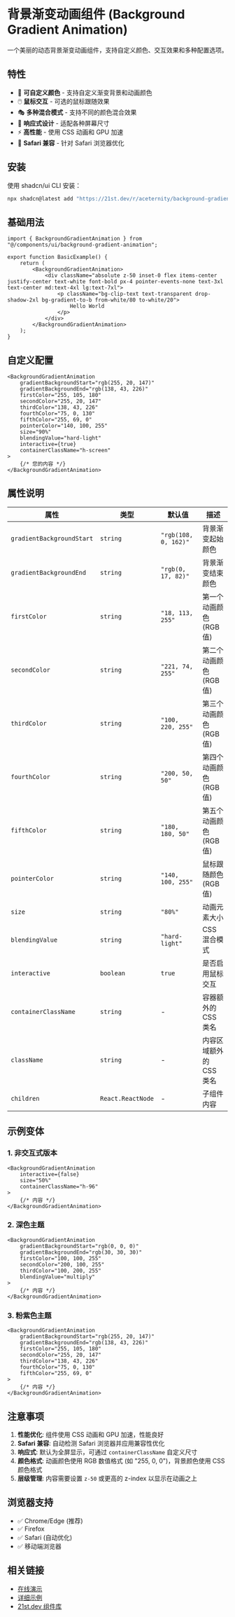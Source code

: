 # 背景渐变动画组件 (Background Gradient Animation)

一个美丽的动态背景渐变动画组件，支持自定义颜色、交互效果和多种配置选项。

## 特性

- 🎨 **可自定义颜色** - 支持自定义渐变背景和动画颜色
- 🖱️ **鼠标交互** - 可选的鼠标跟随效果
- 🎭 **多种混合模式** - 支持不同的颜色混合效果
- 📱 **响应式设计** - 适配各种屏幕尺寸
- ⚡ **高性能** - 使用 CSS 动画和 GPU 加速
- 🌙 **Safari 兼容** - 针对 Safari 浏览器优化

## 安装

使用 shadcn/ui CLI 安装：

```bash
npx shadcn@latest add "https://21st.dev/r/aceternity/background-gradient-animation?api_key=YOUR_API_KEY"
```

## 基础用法

```tsx
import { BackgroundGradientAnimation } from "@/components/ui/background-gradient-animation";

export function BasicExample() {
    return (
        <BackgroundGradientAnimation>
            <div className="absolute z-50 inset-0 flex items-center justify-center text-white font-bold px-4 pointer-events-none text-3xl text-center md:text-4xl lg:text-7xl">
                <p className="bg-clip-text text-transparent drop-shadow-2xl bg-gradient-to-b from-white/80 to-white/20">
                    Hello World
                </p>
            </div>
        </BackgroundGradientAnimation>
    );
}
```

## 自定义配置

```tsx
<BackgroundGradientAnimation
    gradientBackgroundStart="rgb(255, 20, 147)"
    gradientBackgroundEnd="rgb(138, 43, 226)"
    firstColor="255, 105, 180"
    secondColor="255, 20, 147"
    thirdColor="138, 43, 226"
    fourthColor="75, 0, 130"
    fifthColor="255, 69, 0"
    pointerColor="140, 100, 255"
    size="90%"
    blendingValue="hard-light"
    interactive={true}
    containerClassName="h-screen"
>
    {/* 您的内容 */}
</BackgroundGradientAnimation>
```

## 属性说明

| 属性 | 类型 | 默认值 | 描述 |
|------|------|--------|------|
| `gradientBackgroundStart` | `string` | `"rgb(108, 0, 162)"` | 背景渐变起始颜色 |
| `gradientBackgroundEnd` | `string` | `"rgb(0, 17, 82)"` | 背景渐变结束颜色 |
| `firstColor` | `string` | `"18, 113, 255"` | 第一个动画颜色 (RGB 值) |
| `secondColor` | `string` | `"221, 74, 255"` | 第二个动画颜色 (RGB 值) |
| `thirdColor` | `string` | `"100, 220, 255"` | 第三个动画颜色 (RGB 值) |
| `fourthColor` | `string` | `"200, 50, 50"` | 第四个动画颜色 (RGB 值) |
| `fifthColor` | `string` | `"180, 180, 50"` | 第五个动画颜色 (RGB 值) |
| `pointerColor` | `string` | `"140, 100, 255"` | 鼠标跟随颜色 (RGB 值) |
| `size` | `string` | `"80%"` | 动画元素大小 |
| `blendingValue` | `string` | `"hard-light"` | CSS 混合模式 |
| `interactive` | `boolean` | `true` | 是否启用鼠标交互 |
| `containerClassName` | `string` | - | 容器额外的 CSS 类名 |
| `className` | `string` | - | 内容区域额外的 CSS 类名 |
| `children` | `React.ReactNode` | - | 子组件内容 |

## 示例变体

### 1. 非交互式版本
```tsx
<BackgroundGradientAnimation
    interactive={false}
    size="50%"
    containerClassName="h-96"
>
    {/* 内容 */}
</BackgroundGradientAnimation>
```

### 2. 深色主题
```tsx
<BackgroundGradientAnimation
    gradientBackgroundStart="rgb(0, 0, 0)"
    gradientBackgroundEnd="rgb(30, 30, 30)"
    firstColor="100, 100, 255"
    secondColor="200, 100, 255"
    thirdColor="100, 200, 255"
    blendingValue="multiply"
>
    {/* 内容 */}
</BackgroundGradientAnimation>
```

### 3. 粉紫色主题
```tsx
<BackgroundGradientAnimation
    gradientBackgroundStart="rgb(255, 20, 147)"
    gradientBackgroundEnd="rgb(138, 43, 226)"
    firstColor="255, 105, 180"
    secondColor="255, 20, 147"
    thirdColor="138, 43, 226"
    fourthColor="75, 0, 130"
    fifthColor="255, 69, 0"
>
    {/* 内容 */}
</BackgroundGradientAnimation>
```

## 注意事项

1. **性能优化**: 组件使用 CSS 动画和 GPU 加速，性能良好
2. **Safari 兼容**: 自动检测 Safari 浏览器并应用兼容性优化
3. **响应式**: 默认为全屏显示，可通过 `containerClassName` 自定义尺寸
4. **颜色格式**: 动画颜色使用 RGB 数值格式 (如 "255, 0, 0")，背景颜色使用 CSS 颜色格式
5. **层级管理**: 内容需要设置 `z-50` 或更高的 z-index 以显示在动画之上

## 浏览器支持

- ✅ Chrome/Edge (推荐)
- ✅ Firefox
- ✅ Safari (自动优化)
- ✅ 移动端浏览器

## 相关链接

- [在线演示](/background-gradient)
- [详细示例](/background-gradient/examples)
- [21st.dev 组件库](https://21st.dev)
